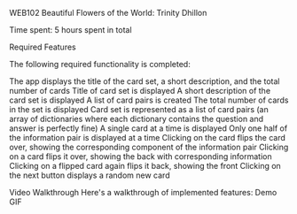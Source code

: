 WEB102 Beautiful Flowers of the World: Trinity Dhillon

Time spent: 5 hours spent in total

Required Features

The following required functionality is completed:

The app displays the title of the card set, a short description, and the total number of cards
Title of card set is displayed
A short description of the card set is displayed
A list of card pairs is created
The total number of cards in the set is displayed
Card set is represented as a list of card pairs (an array of dictionaries where each dictionary contains the question and answer is perfectly fine)
 A single card at a time is displayed
Only one half of the information pair is displayed at a time
 Clicking on the card flips the card over, showing the corresponding component of the information pair
Clicking on a card flips it over, showing the back with corresponding information
Clicking on a flipped card again flips it back, showing the front
 Clicking on the next button displays a random new card

Video Walkthrough
 Here's a walkthrough of implemented features: Demo GIF

